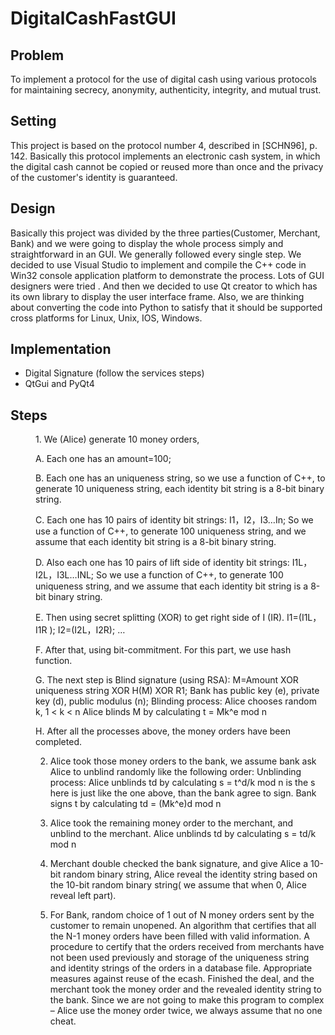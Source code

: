# DigitalCashFastGUI

## Problem

To implement a protocol for the use of digital cash using various protocols for maintaining secrecy, anonymity, authenticity, integrity, and mutual trust.

## Setting

This project is based on the protocol number 4, described in [SCHN96], p. 142. Basically this protocol implements an electronic cash system, in which the digital cash cannot be copied or reused more than once and the privacy of the customer's identity is guaranteed.

## Design

Basically this project was divided by the three parties(Customer, Merchant, Bank) and we were going to display the whole process simply and straightforward in an GUI. We generally followed every single step. We decided to use Visual Studio to implement and compile the C++ code in Win32 console application platform to demonstrate the process. Lots of GUI designers were tried . And then we decided to use Qt creator to which has its own library to display the user interface frame. Also, we are thinking about converting the code into Python to satisfy that it should be supported cross platforms for Linux, Unix, IOS, Windows. 

## Implementation

-	Digital Signature (follow the services steps)
-	QtGui and PyQt4

## Steps

<dl>
<dd>
1.	We (Alice) generate 10 money orders, 

A.	Each one has an amount=100;

B.	Each one has an uniqueness string, so we use a function of C++, to generate 10 uniqueness string, each identity bit string is a 8-bit binary string. 

C.	Each one has 10 pairs of identity bit strings: I1，I2，I3…In; So we use a function of C++, to generate 100 uniqueness string, and we assume that each identity bit string is a 8-bit binary string.

D.	Also each one has 10 pairs of lift side of identity bit strings: I1L，I2L，I3L…INL; So we use a function of C++, to generate 100 uniqueness string, and we assume that each identity bit string is a 8-bit binary string. 

E.	Then using secret splitting (XOR) to get right side of I (IR). I1=(I1L，I1R ); I2=(I2L，I2R); …

F.	After that, using bit-commitment. For this part, we use hash function.

G.	The next step is Blind signature (using RSA):
M=Amount XOR uniqueness string XOR H(M) XOR R1;
      Bank has public key (e), private key (d), public modulus (n);
      Blinding process:
      Alice chooses random k, 1 < k < n
      Alice blinds M by calculating
t = Mk^e mod n

H.	After all the processes above, the money orders have been completed.

</dl>
</dd>

<dl>
<dd>

2.	Alice took those money orders to the bank, we assume bank ask Alice to unblind randomly like the following order:
Unblinding process:
Alice unblinds td by calculating
	s = t^d/k mod n
is the s here is just like the one above, than the bank agree to sign.
Bank signs t by calculating
		td = (Mk^e)d mod n

3.	Alice took the remaining money order to the merchant, and unblind to the merchant.
Alice unblinds td by calculating
s = td/k mod n

4.	Merchant double checked the bank signature, and give Alice a 10-bit random binary string, Alice reveal the identity string based on the 10-bit random binary string( we assume that when 0, Alice reveal left part).

5.	For Bank, random choice of 1 out of N money orders sent by the customer to remain unopened. An algorithm that certifies that all the N-1 money orders have been filled with valid information. A procedure to certify that the orders received from merchants have not been used previously and storage of the uniqueness string and identity strings of the orders in a database file. Appropriate measures against reuse of the ecash. Finished the deal, and the merchant took the money order and the revealed identity string to the bank. Since we are not going to make this program to complex – Alice use the money order twice, we always assume that no one cheat.
</dl>
</dd>
